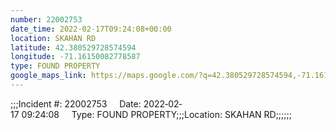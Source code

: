 ```yaml
---
number: 22002753
date_time: 2022-02-17T09:24:08+00:00
location: SKAHAN RD
latitude: 42.380529728574594
longitude: -71.16150082778587
type: FOUND PROPERTY
google_maps_link: https://maps.google.com/?q=42.380529728574594,-71.16150082778587
---
```


;;;Incident #: 22002753     Date: 2022‐02‐17 09:24:08     Type: FOUND PROPERTY;;;Location: SKAHAN RD;;;;;;
